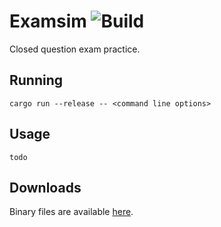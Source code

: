 # Examsim ![Build](https://github.com/hjaremko/examsim/workflows/Build/badge.svg?branch=master)
Closed question exam practice. 

## Running
```
cargo run --release -- <command line options>
```

## Usage
```
todo
```

## Downloads

Binary files are available [here](https://github.com/hjaremko/examsim/releases).
